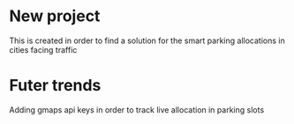 # New project
This is created in order to find a solution for the smart parking allocations in cities facing traffic
# Futer trends
Adding gmaps api keys in order to track live allocation in parking slots